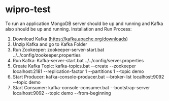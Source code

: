 # wipro-test

To run an application MongoDB server should be up and running and Kafka also should be up and running.
Installation and Run Process:
1. Download Kafka (https://kafka.apache.org/downloads)
2. Unzip Kafka and go to Kafka Folder
3. Run Zookeeper: zookeeper-server-start.bat ../../config/zookeeper.properties
4. Run Kafka: Kafka-server-start.bat ../../config/server.properties
5. Create Kafka Topic: kafka-topics.bat --create --zookeeper localhost:2181 --replication-factor 1 --partitions 1 --topic demo
6. Start Producer: kafka-console-producer.bat --broker-list localhost:9092 --topic demo
7. Start Consumer: kafka-console-consumer.bat --bootstrap-server localhost:9092 --topic demo --from-beginning
